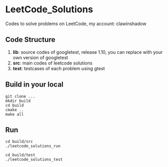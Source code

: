 # LeetCode_Solutions
Codes to solve problems on LeetCode, my account: clawinshadow

## Code Structure
1. __lib__: source codes of googletest, release 1.10, you can replace with your own version of googletest
2. __src__: main codes of leetcode solutions
3. __test__: testcases of each problem using gtest

## Build in your local
```
git clone ...
mkdir build
cd build
cmake ..
make all
```

## Run
```
cd build/src
./leetcode_solutions_run 

cd build/test
./leetcode_solutions_test
```
